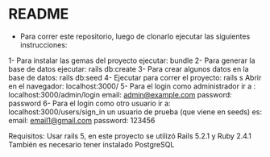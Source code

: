 # README


* Para correr este repositorio, luego de clonarlo ejecutar las siguientes instrucciones:

1- Para instalar las gemas del proyecto ejecutar: bundle
2- Para generar la base de datos ejecutar: rails db:create
3- Para crear algunos datos en la base de datos: rails db:seed
4- Ejecutar para correr el proyecto: rails s
  Abrir en el navegador: localhost:3000/
5- Para el login como administrador ir a : localhost:3000/admin/login
  email: admin@example.com
  password: password
6- Para el login como otro usuario ir a: localhost:3000/users/sign_in
  un usuario de prueba (que viene en seeds) es:
  email: email1@gmail.com
  password: 123456
  
  Requisitos:
  Usar rails 5, en este proyecto se utilizó Rails 5.2.1 y Ruby 2.4.1
  También es necesario tener instalado PostgreSQL


